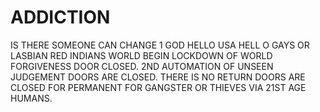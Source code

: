 # ADDICTION
IS THERE SOMEONE CAN CHANGE 1 GOD HELLO USA
HELL O GAYS OR LASBIAN RED INDIANS WORLD
BEGIN LOCKDOWN OF WORLD FORGIVENESS DOOR CLOSED.
2ND AUTOMATION OF UNSEEN JUDGEMENT
DOORS ARE CLOSED.
THERE IS NO RETURN DOORS ARE CLOSED FOR PERMANENT FOR GANGSTER OR THIEVES VIA 21ST AGE HUMANS.
